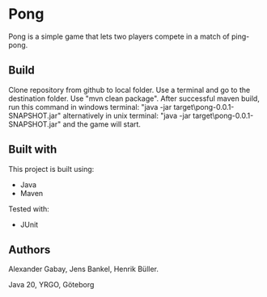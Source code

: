 # Pong

Pong is a simple game that lets two players compete in a match of ping-pong. 

## Build

Clone repository from github to local folder. Use a terminal and go to the destination folder. Use "mvn clean package".
After successful maven build, run this command in windows terminal: "java -jar target\pong-0.0.1-SNAPSHOT.jar" alternatively in unix terminal: "java -jar target\pong-0.0.1-SNAPSHOT.jar" and the game will start. 

## Built with
This project is built using:
* Java
* Maven

Tested with:
* JUnit

## Authors
Alexander Gabay, Jens Bankel, Henrik Büller.

Java 20, YRGO, Göteborg
